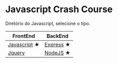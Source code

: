 # Javascript Crash Course

Diretório do Javascript, selecione o tipo.

| FrontEnd                    | BackEnd                         |
| --------------------------- | ------------------------------- |
| [Javascript](javascript.md) ★ | [Express](expressJS%20pt-br.md) ★ |
| [Jquery](jquery.md)                            | [NodeJS](nodejs.md) ★             |

